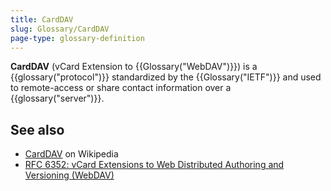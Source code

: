 ```yaml
---
title: CardDAV
slug: Glossary/CardDAV
page-type: glossary-definition
---
```




**CardDAV** (vCard Extension to {{Glossary("WebDAV")}}) is a {{glossary("protocol")}} standardized by the {{Glossary("IETF")}} and used to remote-access or share contact information over a {{glossary("server")}}.

## See also

- [CardDAV](https://en.wikipedia.org/wiki/CardDAV) on Wikipedia
- [RFC 6352: vCard Extensions to Web Distributed Authoring and Versioning (WebDAV)](https://datatracker.ietf.org/doc/html/rfc6352)
